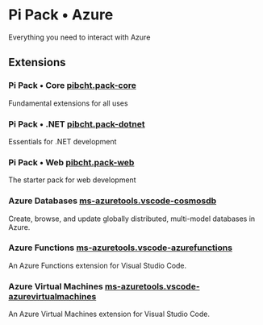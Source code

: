 # Pi Pack • Azure

Everything you need to interact with Azure

## Extensions

### Pi Pack • Core [pibcht.pack-core](https://marketplace.visualstudio.com/items?itemName=pibcht.pack-core)

Fundamental extensions for all uses

### Pi Pack • .NET [pibcht.pack-dotnet](https://marketplace.visualstudio.com/items?itemName=pibcht.pack-dotnet)

Essentials for .NET development

### Pi Pack • Web [pibcht.pack-web](https://marketplace.visualstudio.com/items?itemName=pibcht.pack-web)

The starter pack for web development

### Azure Databases [ms-azuretools.vscode-cosmosdb](https://marketplace.visualstudio.com/items?itemName=ms-azuretools.vscode-cosmosdb)

Create, browse, and update globally distributed, multi-model databases in Azure.

### Azure Functions [ms-azuretools.vscode-azurefunctions](https://marketplace.visualstudio.com/items?itemName=ms-azuretools.vscode-azurefunctions)

An Azure Functions extension for Visual Studio Code.

### Azure Virtual Machines [ms-azuretools.vscode-azurevirtualmachines](https://marketplace.visualstudio.com/items?itemName=ms-azuretools.vscode-azurevirtualmachines)

An Azure Virtual Machines extension for Visual Studio Code.
